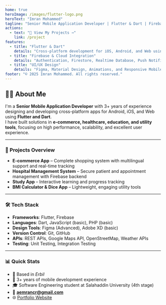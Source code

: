 ```yaml
---
home: true  
heroImage: /images/flutter-logo.png
heroText: "Imran Mohammed"
tagline: "Senior Mobile Application Developer | Flutter & Dart | Firebase | UI/UX"
actions:
  - text: "💼 View My Projects →"
    link: /project
features:
  - title: "Flutter & Dart"
    details: "Cross-platform development for iOS, Android, and Web using Flutter framework and Dart language."
  - title: "Firebase & Cloud Integration"
    details: "Authentication, Firestore, Realtime Database, Push Notifications, and Analytics."
  - title: "UI/UX Design"
    details: "Figma, Material Design, Animations, and Responsive Mobile Interfaces."
footer: "© 2025 Imran Mohammed. All rights reserved."
---
```


## 👨‍💻 About Me

I'm a **Senior Mobile Application Developer** with 3+ years of experience designing and developing cross-platform apps for Android, iOS, and Web using **Flutter and Dart**.  
I have built solutions in **e-commerce, healthcare, education, and utility tools**, focusing on high performance, scalability, and excellent user experience.

---

### 🚀 Projects Overview
- **E-commerce App** – Complete shopping system with multilingual support and real-time tracking  
- **Hospital Management System** – Secure patient and appointment management with Firebase backend  
- **Study App** – Interactive learning and progress tracking  
- **BMI Calculator & Dice App** – Lightweight, engaging utility tools  

---

### 🛠 Tech Stack
- **Frameworks**: Flutter, Firebase  
- **Languages**: Dart, JavaScript (basic), PHP (basic)  
- **Design Tools**: Figma (Advanced), Adobe XD (basic)  
- **Version Control**: Git, GitHub  
- **APIs**: REST APIs, Google Maps API, OpenStreetMap, Weather APIs  
- **Testing**: Unit Testing, Integration Testing  

---

### 📊 Quick Stats
- 📍 Based in *Erbil*  
- 💼 3+ years of mobile development experience  
- 🎓 Software Engineering student at Salahaddin University (4th stage)  
- 📧 **aemrancr@gmail.com**  
- 🌐 [Portfolio Website](https://portfolio-website-pied-rho.vercel.app/)  

